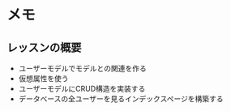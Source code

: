 # メモ

## レッスンの概要

- ユーザーモデルでモデルとの関連を作る
- 仮想属性を使う
- ユーザーモデルにCRUD構造を実装する
- データベースの全ユーザーを見るインデックスページを構築する

